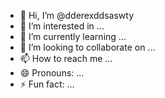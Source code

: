 - 👋 Hi, I’m @dderexddsaswty
- 👀 I’m interested in ...
- 🌱 I’m currently learning ...
- 💞️ I’m looking to collaborate on ...
- 📫 How to reach me ...
- 😄 Pronouns: ...
- ⚡ Fun fact: ...

<!---
dderexddsaswty/dderexddsaswty is a ✨ special ✨ repository because its `README.md` (this file) appears on your GitHub profile.
You can click the Preview link to take a look at your changes.
--->
